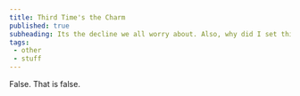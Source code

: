 ```yaml
---
title: Third Time's the Charm
published: true
subheading: Its the decline we all worry about. Also, why did I set this up so that I cant use apostrophes
tags: 
 - other
 - stuff 
---
```


False.  That is false.